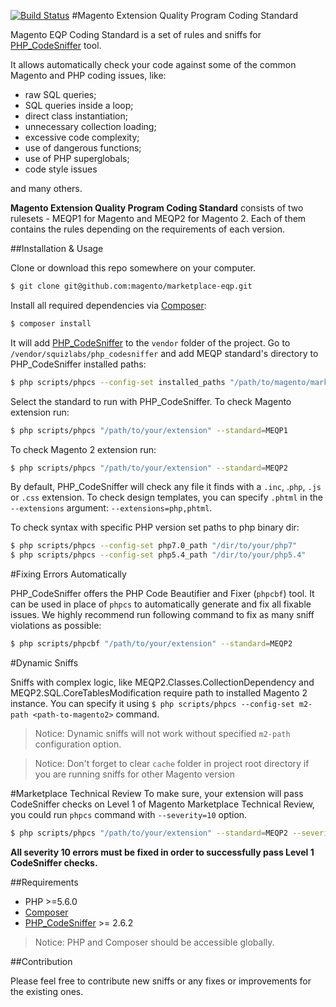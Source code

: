 [![Build Status](https://travis-ci.org/magento/marketplace-eqp.svg?branch=master)](https://travis-ci.org/magento/marketplace-eqp)
#Magento Extension Quality Program Coding Standard

Magento EQP Coding Standard is a set of rules and sniffs for [PHP_CodeSniffer](https://github.com/squizlabs/PHP_CodeSniffer) tool.

It allows automatically check your code against some of the common Magento and PHP coding issues, like:
- raw SQL queries;
- SQL queries inside a loop;
- direct class instantiation;
- unnecessary collection loading;
- excessive code complexity;
- use of dangerous functions;
- use of PHP superglobals;
- code style issues

and many others.

**Magento Extension Quality Program Coding Standard** consists of two rulesets - MEQP1 for Magento and MEQP2 for Magento 2. Each of them contains the rules depending on the requirements of each version.

##Installation & Usage

Clone or download this repo somewhere on your computer.
```sh
$ git clone git@github.com:magento/marketplace-eqp.git
```
Install all required dependencies via [Composer](https://getcomposer.org):
```sh
$ composer install
```
It will add [PHP_CodeSniffer](https://github.com/squizlabs/PHP_CodeSniffer) to the `vendor` folder of the project. 
Go to `/vendor/squizlabs/php_codesniffer` and add MEQP standard's directory to PHP_CodeSniffer installed paths:
```sh
$ php scripts/phpcs --config-set installed_paths "/path/to/magento/marketplace-eqp"
```
Select the standard to run with PHP_CodeSniffer. To check Magento extension run:
```sh
$ php scripts/phpcs "/path/to/your/extension" --standard=MEQP1
```
To check Magento 2 extension run:
```sh
$ php scripts/phpcs "/path/to/your/extension" --standard=MEQP2
```
By default, PHP_CodeSniffer will check any file it finds with a `.inc`, .`php`, `.js` or `.css` extension. To check design templates, you can specify `.phtml` in the `--extensions` argument: `--extensions=php,phtml`.

To check syntax with specific PHP version set paths to php binary dir:
```sh
$ php scripts/phpcs --config-set php7.0_path "/dir/to/your/php7"
$ php scripts/phpcs --config-set php5.4_path "/dir/to/your/php5.4"
```
#Fixing Errors Automatically

PHP_CodeSniffer offers the PHP Code Beautifier and Fixer (`phpcbf`) tool. It can be used in place of `phpcs` to automatically generate and fix all fixable issues. We highly recommend run following command to fix as many sniff violations as possible:
```sh
$ php scripts/phpcbf "/path/to/your/extension" --standard=MEQP2
```
#Dynamic Sniffs

Sniffs with complex logic, like MEQP2.Classes.CollectionDependency and MEQP2.SQL.CoreTablesModification require path to installed Magento 2 instance. You can specify it using ```$ php scripts/phpcs --config-set m2-path <path-to-magento2>``` command.

>Notice: Dynamic sniffs will not work without specified ```m2-path``` configuration option.

>Notice: Don't forget to clear `cache` folder in project root directory if you are running sniffs for other Magento version

#Marketplace Technical Review
To make sure, your extension will pass CodeSniffer checks on Level 1 of Magento Marketplace Technical Review, you could run `phpcs` command with `--severity=10` option.
```sh
$ php scripts/phpcs "/path/to/your/extension" --standard=MEQP2 --severity=10
```
**All severity 10 errors must be fixed in order to successfully pass Level 1 CodeSniffer checks.**
 
##Requirements

* PHP >=5.6.0
* [Composer](https://getcomposer.org)
* [PHP_CodeSniffer](https://github.com/squizlabs/PHP_CodeSniffer) >= 2.6.2

>Notice: PHP and Composer should be accessible globally.

##Contribution

Please feel free to contribute new sniffs or any fixes or improvements for the existing ones.

